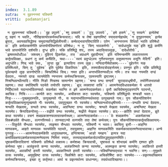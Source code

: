 ```yaml
---
index:  3.1.89
sutra:  न दुहस्ननमां यक्चिणौ
vritti:  padamanjari
---
```


	 न दुहस्ननमां यक्चियौ।। `दुह प्रपूरणे`,`ष्णु प्रस्रवणे`। `टुदु उपतापे`, `हमे हसने`,`णु स्तवने` इत्येतेषां तु ग्रहणं न भवति, नौतिहसत्योरकर्मस्थक्रियत्वात्। यदि च तेषां ग्रहणामिष्टं स्यादसन्देहार्थम् `न दुनुहस्नमाम्` इत्येव ब्रूयात्, अवयवप्रसिद्धेश्च समुदायप्रसिद्धिर्बलीयसी। कर्मवद्भावापदिष्टाविति। एतेन `अनन्तरस्य विधिर्वा भवति प्रतिषेधो वा` इति कर्मवत्कर्मणेति प्राप्तयोर्यक्चिणोरयं प्रतिषेधः; न तु `चिण् भावकर्मणोः`, `सार्वधातुके यक्`इति शुद्धे कर्मणि भावे प्राप्तयोरिति दर्शयति। दुग्ध इति। यकि प्रतिषिद्धे शप्, तस्य अदादित्वाल्लुक्, `दादेर्धातोर्घः`, `झषस्तथोर्धोऽधः` जश्त्वम्। दुहिरयं द्विकर्मकः, तत्र `अप्रधाने दुहादीनाम्` इति यस्मिन्कर्मणि लकारस्तस्य कर्तृत्वविवक्षा, प्रधानं तु कर्म कर्मैवेति, यथा----`स्वयं प्रदुग्धेऽस्य गुणैरुपस्नुता वसूपमानस्य वसूनि मेदिनी` इति। अदुग्धेति। णिच् भावे क्सः, `लुग्वा दुह` इत्यादिना तस्य लुक्। नन्विदानीमेवोक्तम्----`दुहेरनेन यक् प्रतिषिध्यते, चिण् तु `दुहेश्च` इति पूर्वमेव विकल्पितः` इति, तस्मान्नैतदत्रोदाहर्त्तव्यम्। प्रस्नुत इति। यकि प्रतिषिद्धे पूर्ववच्छपो लुक् प्रास्नोष्टेति। चिण्प्रतिषेधे सिच्। नमत इति। अन्तर्भावितण्यर्थोऽत्र नमिः। तत्र यथा नयमति दण्डं देवदत्तः, नमयते दण़्डः स्वयमेवेति ण्यन्तस्य कर्मस्थक्रियत्वम्, एवमस्यापि द्रष्टव्यम्।
	णिश्रन्थिग्रन्थीत्यादि। णीति णिङो णिचश्च सामान्येन ग्रहणम्। `श्रन्थ ग्रन्थ सन्दर्भे` चुरादावाधृषीयौ, तयोर्णिजभावपक्षे ग्रहणम्। तथा र्क्यादिष्वपि पठ्येते तयोरपि ग्रहणम्। `ब्रूञ् व्यक्तायां वाचि`। आत्मनेपदविधावकर्मका ये धातवो निर्द्दिष्टास्ते यदान्तर्भावितण्यर्थाः सकर्मका भवन्ति त इमे आत्मनेपदाकर्मकाः। वृत्तौ क्वचिदेषामुदाहरणानि पठ्यन्ते, क्वचिन्न। णिचि-----कार्यते कटः स्वयमेव, अचीकरत कटः स्वयमेव, यक्चिणोः प्रतिषिद्धयोः शप्चङौ भवतः। णिङ्-----पुच्छमुदस्यति, उत्पुच्छयते गौः, स यदान्तर्भावितण्यर्थस्तदा उत्पुच्छयते गाम्। पुनः सौकर्यातिशयेन कर्तृत्वविवक्षायामुत्पुच्छयते गौः स्वयमेव, उदपुपुच्छत गौः स्वयमेव। श्रन्थिग्रन्थ्योराधृषीययोः-----ग्रन्थति ग्रन्थं देवदत्तः, श्रन्थति मेखलाम्, ग्रन्थते ग्रन्थः स्वयमेव, अग्रन्थिष्ट ग्रन्थः स्वयमेव; श्रन्थते मेखला स्वयमेव, अश्रन्थिष्ट मेखला स्वयमेव। क्रैयादिकयोस्तु----ग्रथ्नीते ग्रन्थः स्वयमेव, श्रथ्नीते मेखला स्वयमेव। ब्रञ्---ब्रवीति कथां देवदत्तः, ब्रूते कथा स्वयमेव। वचनं शब्दप्रकाशनफलत्वात्कर्मस्थम्। आत्मनेपदाकर्मक-----`वेः शब्दकर्मणः` `अकर्मकाच्च` विक#उर्वते सैन्धवाः, वल्गन्तीत्यर्थः। तान्यदाऽन्यो वल्गयति तदा तेषां कर्मत्वम्। पुनः सौकर्यातिशयात्कर्तृत्वविवक्षायाम्----विकुर्वते सैन्धवाः स्वयमेव, व्यकृषत सैन्धवाः स्वयमेव, यक्चिणौ न भवतः। क्वचित्तु बृत्तौ---आहन्ति माणवकम्, आहते माणवकः स्वयमेवेति पठ्यते, तदयुक्तम्; आहन्ति माणवकमिति सकर्मकत्वादात्मनेपदाभावाच्च। अन्ये पुनराहुः-----आत्मनेपदाकर्मकेति धातुपलक्षणम्, हन्तिश्रायम् `आङो यमहनः` इत्यत्र यदा कर्माविवक्षयाऽकर्मकस्तदात्मनेपदस्य निमित्तं स्यात्, तस्याद्यसकर्मकत्वेऽप्यविरुद्धमुदाहरणमिति।
	भूषाकर्मकिरादिसनां यक्चिणोः प्रतिषेधो वक्तव्यः। कर्मशब्दः क्रियावाची, भूषाफलं च शोभाख्यं कर्मणि द्दश्यत इति कर्मस्था भूषा। अलंकुरुते कन्या स्वयमेव, अलंकरिष्यते कन्या स्वयमेव, अलमकृत कन्या स्वयमेव; अवकिरते हस्ती स्वयमेव, अवाकीर्ष्ट हस्ती स्वयमेव, अवकरिष्यते हस्ती स्वयमेव----यक्चिण्चिण्वद्भावा न भवन्ति। सन्---मुमुक्षते वत्सः स्वयमेव, अमुमुक्षिष्ट वत्सः स्वयमेव; चिकीर्षते कटः स्वयमेव, अचिकीर्षिष्ट कटः स्वयमेव----प्रकृत्यर्थापेक्षमत्र कर्मस्थक्रियत्वम्, इच्छा तु कर्तृस्था। आर्थ च प्रकृत्यर्थस्य प्राधान्यम्; तदर्थथ्वादिच्छायाः।।
